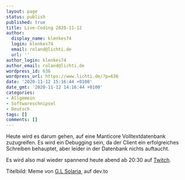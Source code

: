 ```yaml
---
layout: page
status: publish
published: true
title: Live-Coding 2020-11-12
author:
  display_name: klenkes74
  login: klenkes74
  email: roland@lichti.de
  url: ''
author_login: klenkes74
author_email: roland@lichti.de
wordpress_id: 636
wordpress_url: https://www.lichti.de/?p=636
date: '2020-11-12 15:16:44 +0100'
date_gmt: '2020-11-12 14:16:44 +0100'
categories:
- Allgemein
- Softwareschnipsel
- Deutsch
tags: []
comments: []
---
```

<p><!-- wp:paragraph --></p>
<p>Heute wird es darum gehen, auf eine Manticore Volltextdatenbank zuzugreifen. Es wird ein Debugging sein, da der Client ein erfolgreiches Schreiben behauptet, aber leider in der Datenbank nichts auftaucht.</p>
<p><!-- /wp:paragraph --></p>
<p><!-- wp:paragraph --></p>
<p>Es wird also mal wieder spannend heute abend ab 20:30 auf <a href="https://twitch.tv/klenkes74">Twitch</a>.</p>
<p><!-- /wp:paragraph --></p>
<p><!-- wp:paragraph {"fontSize":"small"} --></p>
<p class="has-small-font-size">Titelbild: Meme von&nbsp;<a href="https://dev.to/glsolaria">G.L Solaria&nbsp;</a>&nbsp;auf dev.to</p>
<p><!-- /wp:paragraph --></p>
